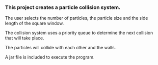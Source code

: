 ### This project creates a particle collision system. 
The user selects the number of particles, the particle size and the side length of the square window.

The collision system uses a priority queue to determine the next collision that will take place.

The particles will collide with each other and the walls.

A jar file is included to execute the program.

